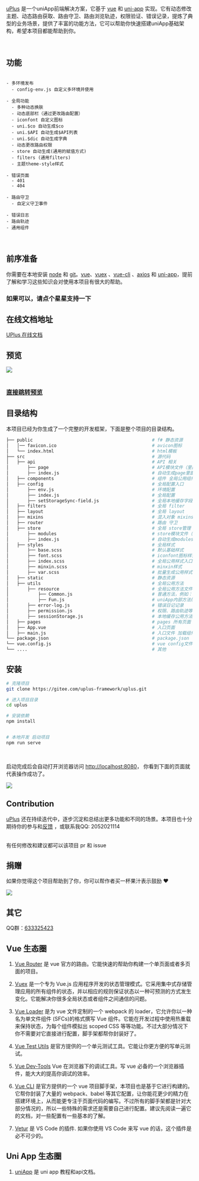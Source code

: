 <br><br><br>
[uPlus](https://gitee.com/uplus-framework/uplus.git) 是一个uniApp前端解决方案，它基于 [vue](https://github.com/vuejs/vue) 和 [uni-app](https://uniapp.dcloud.io/) 实现。它有动态修改主题、动态路由获取、路由守卫、路由浏览轨迹，权限验证、错误记录，提炼了典型的业务场景，提供了丰富的功能方法，它可以帮助你快速搭建uniApp基础架构，希望本项目都能帮助到你。


<br/>

## 功能

```

- 多环境发布
  - config-env.js 自定义多环境并使用

- 全局功能
  - 多种动态换肤
  - 动态底部栏（通过更改路由配置）
  - iconfont 自定义图标
  - uni.$co 自动生成$co
  - uni.$API 自动生成$API列表
  - uni.$dic 自动生成字典
  - 动态更改路由权限
  - store 自动生成(通用的赋值方式)
  - filters (通用filters)
  - 主题theme-style样式

- 错误页面
  - 401
  - 404

- 路由守卫
  - 自定义守卫事件

- 错误日志
- 路由轨迹
- 通用组件

```

<br/>

## 前序准备

你需要在本地安装 [node](http://nodejs.org/) 和 [git](https://git-scm.com/)。[vue](https://cn.vuejs.org/index.html)、[vuex](https://vuex.vuejs.org/zh-cn/) 、[vue-cli](https://github.com/vuejs/vue-cli) 、[axios](https://github.com/axios/axios) 和 [uni-app](https://uniapp.dcloud.io/)，提前了解和学习这些知识会对使用本项目有很大的帮助。

### 如果可以，请点个星星支持一下


## 在线文档地址

[UPlus 在线文档](http://uplus.evue.top/)


## 预览

![](https://i.postimg.cc/yNVps9nW/29-9a05dbe3d214c191bda05d6d558e582a-9f0ed86ddc4aa5db9ae641c342f227b2.png) <br> <br> 
 ### [直接跳转预览](http://view-uplus.evue.top/#/)


## 目录结构

本项目已经为你生成了一个完整的开发框架，下面是整个项目的目录结构。

```bash
├── public                                             # f# 静态资源
│   │── favicon.ico                                    # avicon图标
│   └── index.html                                     # html模板
├── src                                                # 源代码
│   ├── api                                            # API 相关
│       ├── page                                       # API模块文件（里面文件首字母大写）
│       ├── index.js                                   # 自动生成page里面所有API，绑定在uni.$API
│   ├── components                                     # 组件 全局公用组件
│   ├── config                                         # 全局配置入口
│       ├── env.js                                     # 环境配置
│       ├── index.js                                   # 全局配置
│       ├── setStorageSync-field.js                    # 全局本地缓存字段配置
│   ├── filters                                        # 全局 filter
│   ├── layout                                         # 全局 layout
│   ├── mixins                                         # 混入对象 mixins
│   ├── router                                         # 路由 守卫
│   ├── store                                          # 全局 store管理
│       ├── modules                                    # store模块文件（里面文件首字母大写）
│       ├── index.js                                   # 自动生成modules里面所有store
│   ├── styles                                         # 全局样式
│       ├── base.scss                                  # 默认基础样式
│       ├── font.scss                                  # iconfont图标样式
│       ├── index.scss                                 # 全局公用样式入口
│       ├── minxin.scss                                # minxin样式
│       ├── var.scss                                   # 批量生成公用样式
│   ├── static                                         # 静态资源
│   ├── utils                                          # 全局公用方法
│       ├── resource                                   # 全局公用方法文件（里面文件首字母大写），绑定在uni.$co
│           ├── Common.js                              # 普通方法，例如：节流等uni.$co.Common
│           ├── Fun.js                                 # uniApp内部方法(常用)，例如：跳转等uni.$co.Fun
│       ├── error-log.js                               # 错误日记记录
│       ├── permission.js                              # 权限、路由轨迹等
│       ├── sessionStorage.js                          # 本地缓存公用方法 uni.sessionStorage
│   ├── pages                                          # pages 所有页面
│   ├── App.vue                                        # 入口页面
│   ├── main.js                                        # 入口文件 加载组件 初始化等
└── package.json                                       # package.json
└── vue.config.js                                      # vue config文件
└── ....                                               # 其他
```

## 安装

```bash
# 克隆项目
git clone https://gitee.com/uplus-framework/uplus.git

# 进入项目目录
cd uplus

# 安装依赖
npm install


# 本地开发 启动项目
npm run serve
```

<br/>

启动完成后会自动打开浏览器访问 [http://localhost:8080](http://localhost:8080)， 你看到下面的页面就代表操作成功了。

![](https://s1.imagehub.cc/images/2021/06/11/FireShot-Capture-013------QQ_2052021114---10.152.78.584f7dba9d79397654.png)

## Contribution


[uPlus](https://gitee.com/uplus-framework/uplus.git) 还在持续迭代中，逐步沉淀和总结出更多功能和不同的场景。本项目也十分期待你的参与和[反馈](http://uplus.evue.top/comment/) ，或联系我QQ: 2052021114

<br/>
有任何修改和建议都可以该项目 pr 和 issue

## 捐赠

如果你觉得这个项目帮助到了你，你可以帮作者买一杯果汁表示鼓励 :heart:

![](http://wangzheshike.xxgushi.com/uni-app/donation.png)

## 其它

QQ群：<a target="_blank" href="https://qm.qq.com/cgi-bin/qm/qr?k=PL7gMOakpTDfMdnOvMxpugE93iS3yg5y&jump_from=webapi">633325423</a>

## Vue 生态圈

1. [Vue Router](https://router.vuejs.org/) 是 vue 官方的路由。它能快速的帮助你构建一个单页面或者多页面的项目。

2. [Vuex](https://vuex.vuejs.org/) 是一个专为 Vue.js 应用程序开发的状态管理模式。它采用集中式存储管理应用的所有组件的状态，并以相应的规则保证状态以一种可预测的方式发生变化。它能解决你很多全局状态或者组件之间通信的问题。

3. [Vue Loader](https://vue-loader.vuejs.org) 是为 vue 文件定制的一个 webpack 的 loader，它允许你以一种名为单文件组件 (SFCs)的格式撰写 Vue 组件。它能在开发过程中使用热重载来保持状态，为每个组件模拟出 scoped CSS 等等功能。不过大部分情况下你不需要对它直接进行配置，脚手架都帮你封装好了。

4) [Vue Test Utils](https://vue-test-utils.vuejs.org/) 是官方提供的一个单元测试工具。它能让你更方便的写单元测试。

5) [Vue Dev-Tools](https://github.com/vuejs/vue-devtools) Vue 在浏览器下的调试工具。写 vue 必备的一个浏览器插件，能大大的提高你调试的效率。

6) [Vue CLI](https://cli.vuejs.org/) 是官方提供的一个 vue 项目脚手架，本项目也是基于它进行构建的。它帮你封装了大量的 webpack、babel 等其它配置，让你能花更少的精力在搭建环境上，从而能更专注于页面代码的编写。不过所有的脚手架都是针对大部分情况的，所以一些特殊的需求还是需要自己进行配置。建议先阅读一遍它的文档，对一些配置有一些基本的了解。

7) [Vetur](https://github.com/vuejs/vetur) 是 VS Code 的插件. 如果你使用 VS Code 来写 vue 的话，这个插件是必不可少的。


## Uni App 生态圈

1. [uniApp](https://uniapp.dcloud.io/) 是 uni app 教程和api文档。